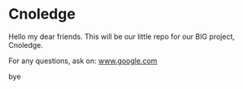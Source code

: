 Cnoledge
========

Hello my dear friends. This will be our little repo for our BIG project, Cnoledge. 

For any questions, ask on: www.google.com

bye
